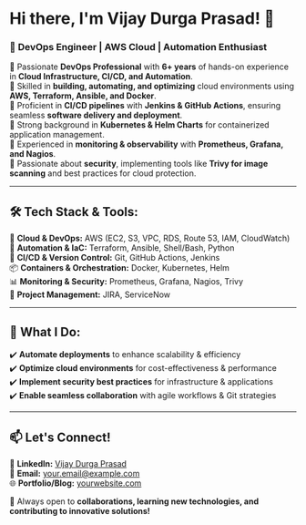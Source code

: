 # **Hi there, I'm Vijay Durga Prasad! 👋**  
### 🚀 **DevOps Engineer | AWS Cloud | Automation Enthusiast**  

🔹 Passionate **DevOps Professional** with **6+ years** of hands-on experience in **Cloud Infrastructure, CI/CD, and Automation**.  
🔹 Skilled in **building, automating, and optimizing** cloud environments using **AWS, Terraform, Ansible, and Docker**.  
🔹 Proficient in **CI/CD pipelines** with **Jenkins & GitHub Actions**, ensuring seamless **software delivery and deployment**.  
🔹 Strong background in **Kubernetes & Helm Charts** for containerized application management.  
🔹 Experienced in **monitoring & observability** with **Prometheus, Grafana, and Nagios**.  
🔹 Passionate about **security**, implementing tools like **Trivy for image scanning** and best practices for cloud protection.  

---

## **🛠️ Tech Stack & Tools:**  
🚀 **Cloud & DevOps:** AWS (EC2, S3, VPC, RDS, Route 53, IAM, CloudWatch)  
🔧 **Automation & IaC:** Terraform, Ansible, Shell/Bash, Python  
🔗 **CI/CD & Version Control:** Git, GitHub Actions, Jenkins  
📦 **Containers & Orchestration:** Docker, Kubernetes, Helm  
📊 **Monitoring & Security:** Prometheus, Grafana, Nagios, Trivy  
📂 **Project Management:** JIRA, ServiceNow  

---

## **📌 What I Do:**  
✔️ **Automate deployments** to enhance scalability & efficiency  
✔️ **Optimize cloud environments** for cost-effectiveness & performance  
✔️ **Implement security best practices** for infrastructure & applications  
✔️ **Enable seamless collaboration** with agile workflows & Git strategies  

---

## **📫 Let's Connect!**  
🔗 **LinkedIn:** [Vijay Durga Prasad](#)  
📧 **Email:** [your.email@example.com](mailto:your.email@example.com)  
🌐 **Portfolio/Blog:** [yourwebsite.com](#)  

🚀 Always open to **collaborations, learning new technologies, and contributing to innovative solutions!**  
